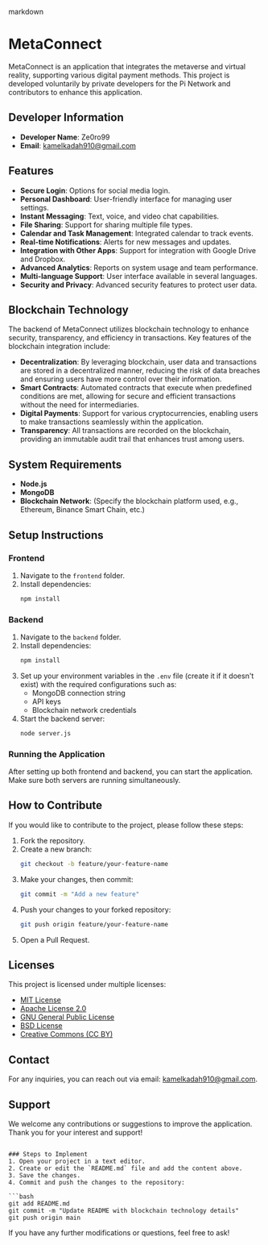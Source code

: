 markdown
# MetaConnect

MetaConnect is an application that integrates the metaverse and virtual reality, supporting various digital payment methods. This project is developed voluntarily by private developers for the Pi Network and contributors to enhance this application.

## Developer Information
- **Developer Name**: Ze0ro99
- **Email**: kamelkadah910@gmail.com

## Features

- **Secure Login**: Options for social media login.
- **Personal Dashboard**: User-friendly interface for managing user settings.
- **Instant Messaging**: Text, voice, and video chat capabilities.
- **File Sharing**: Support for sharing multiple file types.
- **Calendar and Task Management**: Integrated calendar to track events.
- **Real-time Notifications**: Alerts for new messages and updates.
- **Integration with Other Apps**: Support for integration with Google Drive and Dropbox.
- **Advanced Analytics**: Reports on system usage and team performance.
- **Multi-language Support**: User interface available in several languages.
- **Security and Privacy**: Advanced security features to protect user data.

## Blockchain Technology

The backend of MetaConnect utilizes blockchain technology to enhance security, transparency, and efficiency in transactions. Key features of the blockchain integration include:

- **Decentralization**: By leveraging blockchain, user data and transactions are stored in a decentralized manner, reducing the risk of data breaches and ensuring users have more control over their information.
- **Smart Contracts**: Automated contracts that execute when predefined conditions are met, allowing for secure and efficient transactions without the need for intermediaries.
- **Digital Payments**: Support for various cryptocurrencies, enabling users to make transactions seamlessly within the application.
- **Transparency**: All transactions are recorded on the blockchain, providing an immutable audit trail that enhances trust among users.

## System Requirements

- **Node.js**
- **MongoDB**
- **Blockchain Network**: (Specify the blockchain platform used, e.g., Ethereum, Binance Smart Chain, etc.)

## Setup Instructions

### Frontend
1. Navigate to the `frontend` folder.
2. Install dependencies:
   ```bash
   npm install
   ```

### Backend
1. Navigate to the `backend` folder.
2. Install dependencies:
   ```bash
   npm install
   ```
3. Set up your environment variables in the `.env` file (create it if it doesn't exist) with the required configurations such as:
   - MongoDB connection string
   - API keys
   - Blockchain network credentials
4. Start the backend server:
   ```bash
   node server.js
   ```

### Running the Application
After setting up both frontend and backend, you can start the application. Make sure both servers are running simultaneously.

## How to Contribute

If you would like to contribute to the project, please follow these steps:

1. Fork the repository.
2. Create a new branch:
   ```bash
   git checkout -b feature/your-feature-name
   ```
3. Make your changes, then commit:
   ```bash
   git commit -m "Add a new feature"
   ```
4. Push your changes to your forked repository:
   ```bash
   git push origin feature/your-feature-name
   ```
5. Open a Pull Request.

## Licenses

This project is licensed under multiple licenses:

- [MIT License](LICENSE-MIT.txt)
- [Apache License 2.0](LICENSE-APACHE.txt)
- [GNU General Public License](LICENSE-GPL.txt)
- [BSD License](LICENSE-BSD.txt)
- [Creative Commons (CC BY)](LICENSE-CC.txt)

## Contact

For any inquiries, you can reach out via email: [kamelkadah910@gmail.com](mailto:kamelkadah910@gmail.com).

## Support

We welcome any contributions or suggestions to improve the application. Thank you for your interest and support!
```

### Steps to Implement
1. Open your project in a text editor.
2. Create or edit the `README.md` file and add the content above.
3. Save the changes.
4. Commit and push the changes to the repository:

```bash
git add README.md
git commit -m "Update README with blockchain technology details"
git push origin main
```

If you have any further modifications or questions, feel free to ask!